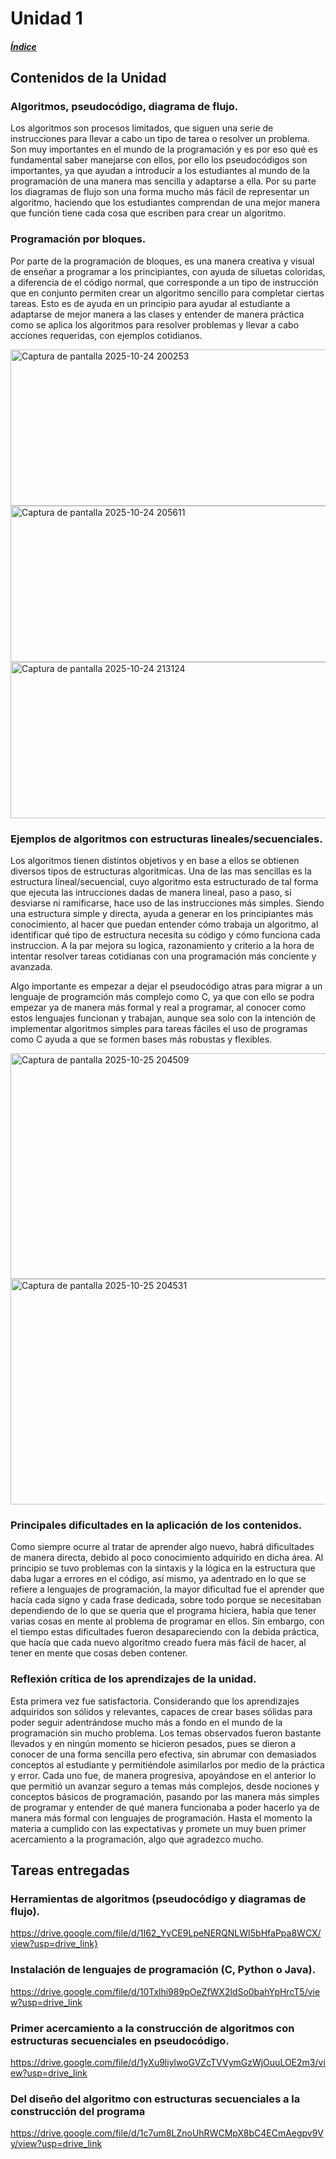 # **Unidad 1**   
 ##### [Índice](Indice.md)


## Contenidos de la Unidad

### Algoritmos, pseudocódigo, diagrama de flujo.

Los algoritmos son procesos limitados, que siguen una serie de instrucciones para llevar a cabo un tipo de tarea o resolver un problema. Son muy importantes en el mundo de la programación y es por eso qué es fundamental saber manejarse con ellos, por ello los pseudocódigos son importantes, ya que ayudan a introducir a los estudiantes al mundo de la programación de una manera mas sencilla y adaptarse a ella. Por su parte los diagramas de flujo son una forma mucho más fácil de representar un algoritmo, haciendo que los estudiantes comprendan de una mejor manera que función tiene cada cosa que escriben para crear un algoritmo.

### Programación por bloques.

Por parte de la programación de bloques, es una manera creativa y visual de enseñar a programar a los principiantes, con ayuda de siluetas coloridas, a diferencia de el código normal, que corresponde a un tipo de instrucción que en conjunto permiten crear un algoritmo sencillo para completar ciertas tareas. Esto es de ayuda en un principio para ayudar al estudiante a adaptarse de mejor manera a las clases y entender de manera práctica como se aplica los algoritmos para resolver problemas y llevar a cabo acciones requeridas, con ejemplos cotidianos.

<img width="650" height="250" alt="Captura de pantalla 2025-10-24 200253" src="https://github.com/user-attachments/assets/66f8432a-af7e-4850-8b92-a4824135ac6e" />


<img width="650" height="250" alt="Captura de pantalla 2025-10-24 205611" src="https://github.com/user-attachments/assets/47cb7daa-f1f3-4107-8e75-137272be0ddd" />


<img width="650" height="250" alt="Captura de pantalla 2025-10-24 213124" src="https://github.com/user-attachments/assets/57ca88c9-35bc-42a8-ba70-b8360ccfb4d9" />

### Ejemplos de algoritmos con estructuras lineales/secuenciales.

Los algoritmos tienen distintos objetivos y en base a ellos se obtienen diversos tipos de estructuras algoritmicas. Una de las mas sencillas es la estructura lineal/secuencial, cuyo algoritmo esta estructurado de tal forma que ejecuta las intrucciones dadas de manera lineal, paso a paso, si desviarse ni ramificarse, hace uso de las instrucciones más simples. Siendo una estructura simple y directa, ayuda a generar en los principiantes más conocimiento, al hacer que puedan entender cómo trabaja un algoritmo, al  identificar qué tipo de estructura necesita su código y cómo funciona cada instruccion. A la par mejora su logica, razonamiento y criterio a la hora de intentar resolver tareas cotidianas con una programación más conciente y avanzada. 

Algo importante es empezar a dejar el pseudocódigo atras para migrar a un lenguaje de programción más complejo como C, ya que con ello se podra empezar ya de manera más formal y real a programar, al conocer como estos lenguajes funcionan y trabajan, aunque sea solo con la intención de implementar algoritmos simples para tareas fáciles el uso de programas como C ayuda a que se formen bases más robustas y flexibles.

<img width="686" height="361" alt="Captura de pantalla 2025-10-25 204509" src="https://github.com/user-attachments/assets/ab5a40d2-e5eb-4ad3-9c7b-930ff38bed76" />

<img width="686" height="361" alt="Captura de pantalla 2025-10-25 204531" src="https://github.com/user-attachments/assets/7ffc2071-25ee-42a9-81bd-94e8551f51ae" />


### Principales dificultades en la aplicación de los contenidos.

Como siempre ocurre al tratar de aprender algo nuevo, habrá dificultades de manera directa, debido al poco conocimiento adquirido en dicha área. Al principio se tuvo problemas con la sintaxis y la lógica en la estructura que daba lugar a errores en el código, así mismo, ya adentrado en lo que se refiere a lenguajes de programación, la mayor dificultad fue el aprender que hacía cada signo y cada frase dedicada, sobre todo porque se necesitaban dependiendo de lo que se queria que el programa hiciera, había que tener varias cosas en mente al problema de programar en ellos. Sin embargo, con el tiempo estas dificultades fueron desapareciendo con la debida práctica, que hacía que cada nuevo algoritmo creado fuera más fácil de hacer, al tener en mente que cosas deben contener.

### Reflexión crítica de los aprendizajes de la unidad.

Esta primera vez fue satisfactoria. Considerando que los aprendizajes adquiridos son sólidos y relevantes, capaces de crear bases sólidas para poder seguir adentrándose mucho más a fondo en el mundo de la programación sin mucho problema. Los temas observados fueron bastante llevados y en ningún momento se hicieron pesados, pues se dieron a conocer de una forma sencilla pero efectiva, sin abrumar con demasiados conceptos al estudiante y permitiéndole asimilarlos por medio de la práctica y error. Cada uno fue, de manera progresiva, apoyándose en el anterior lo que permitió un avanzar seguro a temas más complejos, desde nociones y conceptos básicos de programación, pasando por las manera más simples de programar y entender de qué manera funcionaba a poder hacerlo ya de manera más formal con lenguajes de programación. Hasta el momento la materia a cumplido con las expectativas y promete un muy buen primer acercamiento a la programación, algo que agradezco mucho.

## Tareas entregadas 

### Herramientas de algoritmos (pseudocódigo y diagramas de flujo).
https://drive.google.com/file/d/1I62_YyCE9LpeNERQNLWI5bHfaPpa8WCX/view?usp=drive_link}

### Instalación de lenguajes de programación (C, Python o Java).
https://drive.google.com/file/d/10Txlhi989pOeZfWX2ldSo0bahYpHrcT5/view?usp=drive_link

### Primer acercamiento a la construcción de algoritmos con estructuras secuenciales en pseudocódigo.
https://drive.google.com/file/d/1yXu9liylwoGVZcTVVymGzWjOuuLOE2m3/view?usp=drive_link

### Del diseño del algoritmo con estructuras secuenciales a la construcción del programa
https://drive.google.com/file/d/1c7um8LZnoUhRWCMpX8bC4ECmAegpv9Vy/view?usp=drive_link
